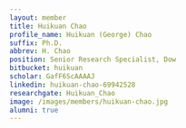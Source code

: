 ```yaml
---
layout: member
title: Huikuan Chao
profile_name: Huikuan (George) Chao
suffix: Ph.D.
abbrev: H. Chao
position: Senior Research Specialist, Dow 
bitbucket: huikuan
scholar: GafF6ScAAAAJ
linkedin: huikuan-chao-69942528
researchgate: Huikuan_Chao
image: /images/members/huikuan-chao.jpg
alumni: true
---
```


